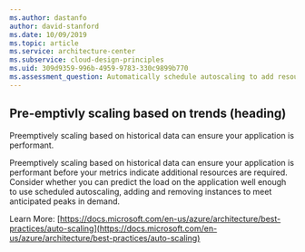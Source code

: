 ```yaml
---
ms.author: dastanfo
author: david-stanford
ms.date: 10/09/2019
ms.topic: article
ms.service: architecture-center
ms.subservice: cloud-design-principles
ms.uid: 309d9359-996b-4959-9783-330c9899b770
ms.assessment_question: Automatically schedule autoscaling to add resources based on time of day trends
---
```

## Pre-emptivly scaling based on trends (heading)

<div class="alert is-warning"><p>Preemptively scaling based on historical data can ensure your application is performant.</p></div>

Preemptively scaling based on historical data can ensure your application is performant before your metrics indicate additional resources are required. Consider whether you can predict the load on the application well enough to use scheduled autoscaling, adding and removing instances to meet anticipated peaks in demand.

Learn More: [https://docs.microsoft.com/en-us/azure/architecture/best-practices/auto-scaling](https://docs.microsoft.com/en-us/azure/architecture/best-practices/auto-scaling)
